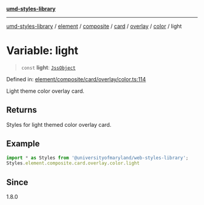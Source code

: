 [**umd-styles-library**](../../../../../../../../../../README.md)

***

[umd-styles-library](../../../../../../../../../../modules.md) / [element](../../../../../../../../../README.md) / [composite](../../../../../../../README.md) / [card](../../../../../README.md) / [overlay](../../../README.md) / [color](../README.md) / light

# Variable: light

> `const` **light**: [`JssObject`](../../../../../../../../../../utilities/namespaces/transform/type-aliases/JssObject.md)

Defined in: [element/composite/card/overlay/color.ts:114](https://github.com/UMD-Digital/design-system/blob/8021d9898368f604bce452fe4dde6fae3a0578fd/packages/styles/source/element/composite/card/overlay/color.ts#L114)

Light theme color overlay card.

## Returns

Styles for light themed color overlay card.

## Example

```typescript
import * as Styles from '@universityofmaryland/web-styles-library';
Styles.element.composite.card.overlay.color.light
```

## Since

1.8.0
